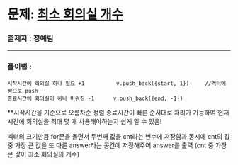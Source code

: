 # 문제: [최소 회의실 개수][link]

[link]: https://www.acmicpc.net/problem/19598

### 출제자 : 정예림

---

### 풀이법 :

    시작시간에 회의실 하나 필요 +1          v.push_back({start, 1})     //벡터에 쌍으로 push
    종료시간에 회의실이 하나 비워짐 -1      v.push_back({end, -1})

**시작시간을 기준으로 오름차순 정렬
종료시간이 빠른 순서대로 처리가 가능하여 현재 시간에 회의실을 최대 몇 개 사용해야하는지 쉽게 알 수 있음!

벡터의 크기만큼 for문을 돌면서 두번째 값을 cnt라는 변수에 저장함과 동시에 cnt의 값 중 가장 큰 값을 또 다른 answer라는 공간에 저장해주어 answer를 출력
(cnt 중 가장 큰 값이 최소 회의실의 개수)